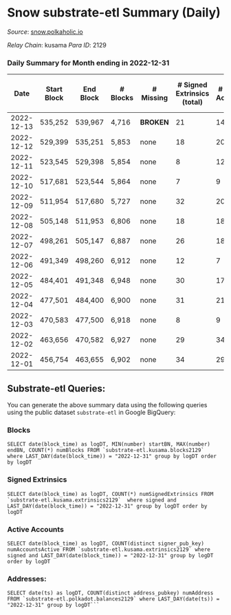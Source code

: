 # Snow substrate-etl Summary (Daily)

_Source_: [snow.polkaholic.io](https://snow.polkaholic.io)

*Relay Chain*: kusama
*Para ID*: 2129



### Daily Summary for Month ending in 2022-12-31


| Date | Start Block | End Block | # Blocks | # Missing | # Signed Extrinsics (total) | # Active Accounts | # Addresses with Balances | # Events | # Transfers | # XCM Transfers In | # XCM Transfers Out |
| ---- | ----------- | --------- | -------- | --------- | --------------------------- | ----------------- | ------------------------- | -------- | ----------- | ------------------ | ------------------- |
| 2022-12-13 | 535,252 | 539,967 | 4,716 |  **BROKEN**  | 21 | 14 |  | 16,124 | 84  |   |   |
| 2022-12-12 | 529,399 | 535,251 | 5,853 | none  | 18 | 20 |  | 18,292 | 45  |   |   |
| 2022-12-11 | 523,545 | 529,398 | 5,854 | none  | 8 | 12 |  | 18,138 | 20  |   |   |
| 2022-12-10 | 517,681 | 523,544 | 5,864 | none  | 7 | 9 |  | 17,976 | 15  |   |   |
| 2022-12-09 | 511,954 | 517,680 | 5,727 | none  | 32 | 20 |  | 18,124 | 55  |   |   |
| 2022-12-08 | 505,148 | 511,953 | 6,806 | none  | 18 | 18 | 5,293 | 20,854 | 29  |   |   |
| 2022-12-07 | 498,261 | 505,147 | 6,887 | none  | 26 | 18 | 5,285 | 20,988 | 37  |   |   |
| 2022-12-06 | 491,349 | 498,260 | 6,912 | none  | 12 | 7 |  | 20,881 | 16  |   |   |
| 2022-12-05 | 484,401 | 491,348 | 6,948 | none  | 30 | 17 |  | 21,228 | 44  |   |   |
| 2022-12-04 | 477,501 | 484,400 | 6,900 | none  | 31 | 21 |  | 21,099 | 42  |   |   |
| 2022-12-03 | 470,583 | 477,500 | 6,918 | none  | 8 | 9 |  | 21,240 | 9  |   |   |
| 2022-12-02 | 463,656 | 470,582 | 6,927 | none  | 29 | 34 |  | 22,349 | 70  |   |   |
| 2022-12-01 | 456,754 | 463,655 | 6,902 | none  | 34 | 29 |  | 22,071 | 59  |   |   |

## Substrate-etl Queries:
You can generate the above summary data using the following queries using the public dataset `substrate-etl` in Google BigQuery:


### Blocks
```
SELECT date(block_time) as logDT, MIN(number) startBN, MAX(number) endBN, COUNT(*) numBlocks FROM `substrate-etl.kusama.blocks2129`  where LAST_DAY(date(block_time)) = "2022-12-31" group by logDT order by logDT
```


### Signed Extrinsics
```
SELECT date(block_time) as logDT, COUNT(*) numSignedExtrinsics FROM `substrate-etl.kusama.extrinsics2129`  where signed and LAST_DAY(date(block_time)) = "2022-12-31" group by logDT order by logDT
```


### Active Accounts
```
SELECT date(block_time) as logDT, COUNT(distinct signer_pub_key) numAccountsActive FROM `substrate-etl.kusama.extrinsics2129` where signed and LAST_DAY(date(block_time)) = "2022-12-31" group by logDT order by logDT
```


### Addresses:
```
SELECT date(ts) as logDT, COUNT(distinct address_pubkey) numAddress FROM `substrate-etl.polkadot.balances2129` where LAST_DAY(date(ts)) = "2022-12-31" group by logDT```

